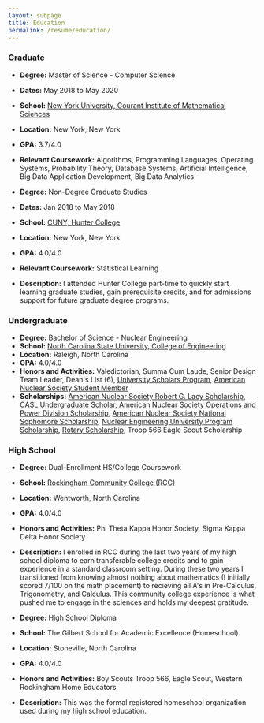 ```yaml
---
layout: subpage
title: Education
permalink: /resume/education/
---
```



### Graduate <a name="graduate"></a>

* **Degree:** Master of Science - Computer Science
* **Dates:** May 2018 to May 2020
* **School:** [New York University, Courant Institute of Mathematical Sciences]( https://cs.nyu.edu/home/index.html )
* **Location:** New York, New York
* **GPA:** 3.7/4.0
* **Relevant Coursework:** Algorithms, Programming Languages, Operating Systems, Probability Theory, Database Systems, Artificial Intelligence, Big Data Application Development, Big Data Analytics

* **Degree:** Non-Degree Graduate Studies
* **Dates:** Jan 2018 to May 2018
* **School:** [CUNY, Hunter College]( https://hunter.cuny.edu/ )
* **Location:** New York, New York
* **GPA:** 4.0/4.0
* **Relevant Coursework:** Statistical Learning
* **Description:** I attended Hunter College part-time to quickly start learning graduate studies, gain prerequisite credits, and for admissions support for future graduate degree programs.

### Undergraduate <a name="undergraduate"></a>

* **Degree:** Bachelor of Science - Nuclear Engineering
* **School:** [North Carolina State University, College of Engineering]( https://www.ncsu.edu/ )
* **Location:** Raleigh, North Carolina
* **GPA:** 4.0/4.0
* **Honors and Activities:** Valedictorian, Summa Cum Laude, Senior Design Team Leader, Dean's List (6), [University Scholars Program]( https://scholars.dasa.ncsu.edu/ ), [American Nuclear Society Student Member]( http://www.ans.org/ )
* **Scholarships:** [American Nuclear Society Robert G. Lacy Scholarship]( http://www.ans.org/honors/scholarships/programs/ ), [CASL Undergraduate Scholar]( https://www.casl.gov/ ), [American Nuclear Society Operations and Power Division Scholarship]( http://www.ans.org/honors/scholarships/programs/ ), [American Nuclear Society National Sophomore Scholarship]( http://www.ans.org/honors/scholarships/programs/ ), [Nuclear Engineering University Program Scholarship]( https://neup.inl.gov/SitePages/Home.aspx ), [Rotary Scholarship]( https://www.rotary.org/en/our-programs/scholarships ), Troop 566 Eagle Scout Scholarship

### High School <a name="highschool"></a>

* **Degree:** Dual-Enrollment HS/College Coursework
* **School:** [Rockingham Community College (RCC)]( http://www.rockinghamcc.edu/ )
* **Location:** Wentworth, North Carolina
* **GPA:** 4.0/4.0
* **Honors and Activities:** Phi Theta Kappa Honor Society, Sigma Kappa Delta Honor Society
* **Description:** I enrolled in RCC during the last two years of my high school diploma to earn transferable college credits and to gain experience in a standard classroom setting. During these two years I transitioned from knowing almost nothing about mathematics (I initially scored 7/100 on the math placement) to recieving all A's in Pre-Calculus, Trigonometry, and Calculus. This community college experience is what pushed me to engage in the sciences and holds my deepest gratitude.

* **Degree:** High School Diploma
* **School:** The Gilbert School for Academic Excellence (Homeschool)
* **Location:** Stoneville, North Carolina
* **GPA:** 4.0/4.0
* **Honors and Activities:** Boy Scouts Troop 566, Eagle Scout, Western Rockingham Home Educators
* **Description:** This was the formal registered homeschool organization used during my high school education.



